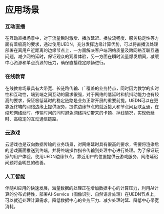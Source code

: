 # 应用场景

### **互动直播**

在互动直播场景中，对于流量瞬时激增、播放延迟、播放流畅度、服务稳定性等方面有着极高的要求，通过使用UEDN，充分发挥边缘计算优势，可以将直播流处理部署在离用户近距离的边缘节点上，一方面解决客户端网络质量及跨网络互联互通问题，减少网络延时，保证观众的观看体验，另一方面在瞬时流量爆发期间，减缓中心资源和单点资源的压力，确保直播稳定顺畅进行。

### **在线教育**

在线教育场景具有大带宽、长链路传输、广覆盖的业务特点，同时因为教学的实时性和互动性，端到端之间互动的需求很强，对于网络的低延时和抗抖动能力也有较高的要求，保证极低延时的稳定链路是业务正常开展的重要前提。UEDN可以在更靠近终端的网络边缘上提供服务，提供边缘节点的就近接入和节点间互联互通，在缩短网络延时、传输时间的同时避免网络抖动带来的卡顿、掉线情况，实现低延时、高稳定的互动通信链路。

### **云游戏**

云游戏也是双向数据传输的业务场景，对网络延时具有很高的要求，需要将渲染后的游戏画面推送到终端，并将终端操作指令传输到处理中心进行处理。为了保证玩家的用户体验，使用UEDN边缘节点，靠近用户的位置提供云游戏服务，网络延迟问题将会明显的改善。

### **人工智能**

伴随AI应用的快速发展，海量数据的处理正在增加数据中心的计算压力，利用AI计算的分布式特性，部署AI-Service（图像识别、自然语言处理）在UEDN节点上，可以就近处理计算需求，降低数据中心的业务压力、减少处理时延、降低中心带宽消耗。

